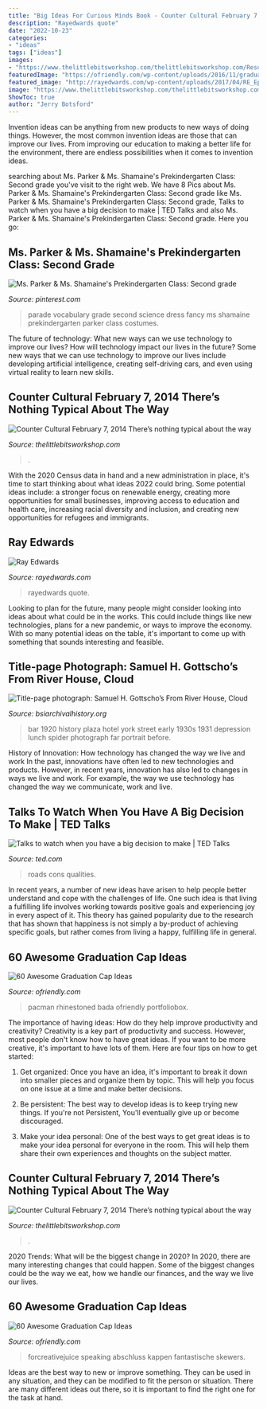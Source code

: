 ```yaml
---
title: "Big Ideas For Curious Minds Book - Counter Cultural February 7, 2014 There’s Nothing Typical About The Way"
description: "Rayedwards quote"
date: "2022-10-23"
categories:
- "ideas"
tags: ["ideas"]
images:
- "https://www.thelittlebitsworkshop.com/thelittlebitsworkshop.com/Resources/Archive_files/shapeimage_29.png"
featuredImage: "https://ofriendly.com/wp-content/uploads/2016/11/graduation-caps/28-graduation-cap-ideas.jpg"
featured_image: "http://rayedwards.com/wp-content/uploads/2017/04/RE_Eph-4.29_Quote_11-830x1024.png"
image: "https://www.thelittlebitsworkshop.com/thelittlebitsworkshop.com/Resources/Archive_files/shapeimage_11.png"
ShowToc: true
author: "Jerry Botsford"
---
```



Invention ideas can be anything from new products to new ways of doing things. However, the most common invention ideas are those that can improve our lives. From improving our education to making a better life for the environment, there are endless possibilities when it comes to invention ideas.

	

		
searching about Ms. Parker &amp; Ms. Shamaine&#039;s Prekindergarten Class: Second grade you've visit to the right web. We have 8 Pics about Ms. Parker &amp; Ms. Shamaine&#039;s Prekindergarten Class: Second grade like Ms. Parker &amp; Ms. Shamaine&#039;s Prekindergarten Class: Second grade, Talks to watch when you have a big decision to make | TED Talks and also Ms. Parker &amp; Ms. Shamaine&#039;s Prekindergarten Class: Second grade. Here you go:
		
    
## Ms. Parker &amp; Ms. Shamaine&#039;s Prekindergarten Class: Second Grade

<img loading=lazy src="https://i.pinimg.com/736x/e9/bb/b5/e9bbb5efbdfa381b4906617132cba8a4--language-study-second-grade.jpg" onerror="this.onerror=null;this.src='https://tse4.mm.bing.net/th?id=OIP.0oQqc3H9pgOfk1qtioUj_QDhEs&amp;pid=15.1';" alt="Ms. Parker &amp; Ms. Shamaine&#039;s Prekindergarten Class: Second grade">

_Source: pinterest.com_

>parade vocabulary grade second science dress fancy ms shamaine prekindergarten parker class costumes. 

	

The future of technology: What new ways can we use technology to improve our lives?
How will technology impact our lives in the future? Some new ways that we can use technology to improve our lives include developing artificial intelligence, creating self-driving cars, and even using virtual reality to learn new skills.

    
## Counter Cultural February 7, 2014 There’s Nothing Typical About The Way

<img loading=lazy src="https://www.thelittlebitsworkshop.com/thelittlebitsworkshop.com/Resources/Archive_files/shapeimage_11.png" onerror="this.onerror=null;this.src='https://tse2.mm.bing.net/th?id=OIP.wZp2ZZiwIZe-LIXu2Tl1ngAAAA&amp;pid=15.1';" alt="Counter Cultural February 7, 2014 There’s nothing typical about the way">

_Source: thelittlebitsworkshop.com_

>. 

	

With the 2020 Census data in hand and a new administration in place, it's time to start thinking about what ideas 2022 could bring. Some potential ideas include: a stronger focus on renewable energy, creating more opportunities for small businesses, improving access to education and health care, increasing racial diversity and inclusion, and creating new opportunities for refugees and immigrants.

    
## Ray Edwards

<img loading=lazy src="http://rayedwards.com/wp-content/uploads/2017/04/RE_Eph-4.29_Quote_11-830x1024.png" onerror="this.onerror=null;this.src='https://tse4.mm.bing.net/th?id=OIP.iBzu8E35vHl8NtzNMMxqjQHaJI&amp;pid=15.1';" alt="Ray Edwards">

_Source: rayedwards.com_

>rayedwards quote. 

	

Looking to plan for the future, many people might consider looking into ideas about what could be in the works. This could include things like new technologies, plans for a new pandemic, or ways to improve the economy. With so many potential ideas on the table, it's important to come up with something that sounds interesting and feasible.

    
## Title-page Photograph: Samuel H. Gottscho’s From River House, Cloud

<img loading=lazy src="https://www.bsiarchivalhistory.org/BSI_Archival_History/Woodys_pt_1_files/droppedImage_6.png" onerror="this.onerror=null;this.src='https://tse1.mm.bing.net/th?id=OIP.PLJldslxKrjtg3bufNF__QHaFM&amp;pid=15.1';" alt="Title-page photograph: Samuel H. Gottscho’s From River House, Cloud">

_Source: bsiarchivalhistory.org_

>bar 1920 history plaza hotel york street early 1930s 1931 depression lunch spider photograph far portrait before. 

	

History of Innovation: How technology has changed the way we live and work
In the past, innovations have often led to new technologies and products. However, in recent years, innovation has also led to changes in ways we live and work. For example, the way we use technology has changed the way we communicate, work and live.

    
## Talks To Watch When You Have A Big Decision To Make | TED Talks

<img loading=lazy src="https://pi.tedcdn.com/r/pf.tedcdn.com/images/playlists/big_decision_982205602_1200x627.jpg?c=1050%2C550&amp;w=1050" onerror="this.onerror=null;this.src='https://tse2.mm.bing.net/th?id=OIP.lENJ0s4KUnuoqgY7S-gMtQHaD3&amp;pid=15.1';" alt="Talks to watch when you have a big decision to make | TED Talks">

_Source: ted.com_

>roads cons qualities. 

	

In recent years, a number of new ideas have arisen to help people better understand and cope with the challenges of life. One such idea is that living a fulfilling life involves working towards positive goals and experiencing joy in every aspect of it. This theory has gained popularity due to the research that has shown that happiness is not simply a by-product of achieving specific goals, but rather comes from living a happy, fulfilling life in general.

    
## 60 Awesome Graduation Cap Ideas

<img loading=lazy src="https://ofriendly.com/wp-content/uploads/2016/11/graduation-caps/23-graduation-cap-ideas.jpg" onerror="this.onerror=null;this.src='https://tse4.mm.bing.net/th?id=OIP.MxHAMvjnvnIhsthTQ-m4iQHaLK&amp;pid=15.1';" alt="60 Awesome Graduation Cap Ideas">

_Source: ofriendly.com_

>pacman rhinestoned bada ofriendly portfoliobox. 

	

The importance of having ideas: How do they help improve productivity and creativity?
Creativity is a key part of productivity and success. However, most people don't know how to have great ideas. If you want to be more creative, it's important to have lots of them. Here are four tips on how to get started:
1. Get organized: Once you have an idea, it's important to break it down into smaller pieces and organize them by topic. This will help you focus on one issue at a time and make better decisions.

2. Be persistent: The best way to develop ideas is to keep trying new things. If you're not Persistent, You'll eventually give up or become discouraged.

3. Make your idea personal: One of the best ways to get great ideas is to make your idea personal for everyone in the room. This will help them share their own experiences and thoughts on the subject matter.

    
## Counter Cultural February 7, 2014 There’s Nothing Typical About The Way

<img loading=lazy src="https://www.thelittlebitsworkshop.com/thelittlebitsworkshop.com/Resources/Archive_files/shapeimage_29.png" onerror="this.onerror=null;this.src='https://tse1.mm.bing.net/th?id=OIP.1fL3ORSEZgm8Mvw3tOPtEQAAAA&amp;pid=15.1';" alt="Counter Cultural February 7, 2014 There’s nothing typical about the way">

_Source: thelittlebitsworkshop.com_

>. 

	

2020 Trends: What will be the biggest change in 2020?
In 2020, there are many interesting changes that could happen. Some of the biggest changes could be the way we eat, how we handle our finances, and the way we live our lives.

    
## 60 Awesome Graduation Cap Ideas

<img loading=lazy src="https://ofriendly.com/wp-content/uploads/2016/11/graduation-caps/28-graduation-cap-ideas.jpg" onerror="this.onerror=null;this.src='https://tse1.mm.bing.net/th?id=OIP.9rNYqT6a0nKI9jUUskQskgHaJ4&amp;pid=15.1';" alt="60 Awesome Graduation Cap Ideas">

_Source: ofriendly.com_

>forcreativejuice speaking abschluss kappen fantastische skewers. 

	

Ideas are the best way to new or improve something. They can be used in any situation, and they can be modified to fit the person or situation. There are many different ideas out there, so it is important to find the right one for the task at hand.

